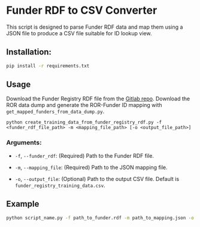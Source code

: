 # Funder RDF to CSV Converter

This script is designed to parse Funder RDF data and map them using a JSON file to produce a CSV file suitable for ID lookup view.


## Installation:
```bash
pip install -r requirements.txt
```

## Usage

Download the Funder Registry RDF file from the [Gitlab repo](https://gitlab.com/crossref/open_funder_registry). Download the ROR data dump and generate the ROR-Funder ID mapping with `get_mapped_funders_from_data_dump.py`.

```
python create_training_data_from_funder_registry_rdf.py -f <funder_rdf_file_path> -m <mapping_file_path> [-o <output_file_path>]
```

### Arguments:

- `-f`, `--funder_rdf`: (Required) Path to the Funder RDF file.
  
- `-m`, `--mapping_file`: (Required) Path to the JSON mapping file.

- `-o`, `--output_file`: (Optional) Path to the output CSV file. Default is `funder_registry_training_data.csv`.


## Example

```bash
python script_name.py -f path_to_funder.rdf -m path_to_mapping.json -o output.csv
```